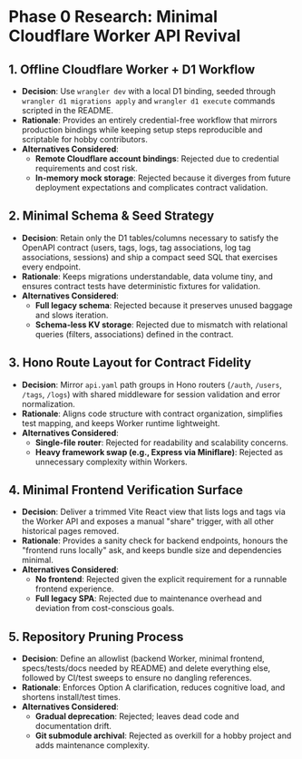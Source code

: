 # Phase 0 Research: Minimal Cloudflare Worker API Revival

## 1. Offline Cloudflare Worker + D1 Workflow
- **Decision**: Use `wrangler dev` with a local D1 binding, seeded through `wrangler d1 migrations apply` and `wrangler d1 execute` commands scripted in the README.
- **Rationale**: Provides an entirely credential-free workflow that mirrors production bindings while keeping setup steps reproducible and scriptable for hobby contributors.
- **Alternatives Considered**:
  - **Remote Cloudflare account bindings**: Rejected due to credential requirements and cost risk.
  - **In-memory mock storage**: Rejected because it diverges from future deployment expectations and complicates contract validation.

## 2. Minimal Schema & Seed Strategy
- **Decision**: Retain only the D1 tables/columns necessary to satisfy the OpenAPI contract (users, tags, logs, tag associations, log tag associations, sessions) and ship a compact seed SQL that exercises every endpoint.
- **Rationale**: Keeps migrations understandable, data volume tiny, and ensures contract tests have deterministic fixtures for validation.
- **Alternatives Considered**:
  - **Full legacy schema**: Rejected because it preserves unused baggage and slows iteration.
  - **Schema-less KV storage**: Rejected due to mismatch with relational queries (filters, associations) defined in the contract.

## 3. Hono Route Layout for Contract Fidelity
- **Decision**: Mirror `api.yaml` path groups in Hono routers (`/auth`, `/users`, `/tags`, `/logs`) with shared middleware for session validation and error normalization.
- **Rationale**: Aligns code structure with contract organization, simplifies test mapping, and keeps Worker runtime lightweight.
- **Alternatives Considered**:
  - **Single-file router**: Rejected for readability and scalability concerns.
  - **Heavy framework swap (e.g., Express via Miniflare)**: Rejected as unnecessary complexity within Workers.

## 4. Minimal Frontend Verification Surface
- **Decision**: Deliver a trimmed Vite React view that lists logs and tags via the Worker API and exposes a manual "share" trigger, with all other historical pages removed.
- **Rationale**: Provides a sanity check for backend endpoints, honours the "frontend runs locally" ask, and keeps bundle size and dependencies minimal.
- **Alternatives Considered**:
  - **No frontend**: Rejected given the explicit requirement for a runnable frontend experience.
  - **Full legacy SPA**: Rejected due to maintenance overhead and deviation from cost-conscious goals.

## 5. Repository Pruning Process
- **Decision**: Define an allowlist (backend Worker, minimal frontend, specs/tests/docs needed by README) and delete everything else, followed by CI/test sweeps to ensure no dangling references.
- **Rationale**: Enforces Option A clarification, reduces cognitive load, and shortens install/test times.
- **Alternatives Considered**:
  - **Gradual deprecation**: Rejected; leaves dead code and documentation drift.
  - **Git submodule archival**: Rejected as overkill for a hobby project and adds maintenance complexity.
